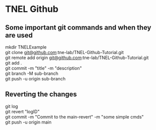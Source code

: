 # TNEL Github
## Some important git commands and when they are used
mkdir TNELExample<br />
git clone git@github.com:tne-lab/TNEL-Github-Tutorial.git<br />
git remote add origin git@github.com:tne-lab/TNEL-Github-Tutorial.git<br />
git add .<br />
git commit -m "title" -m "description"<br />
git branch -M sub-branch<br />
git push -u origin sub-branch<br />
## Reverting the changes
git log<br />
git revert "logID"<br />
git commit -m "Commit to the main-revert" -m "some simple cmds"<br />
git push -u origin main<br />

